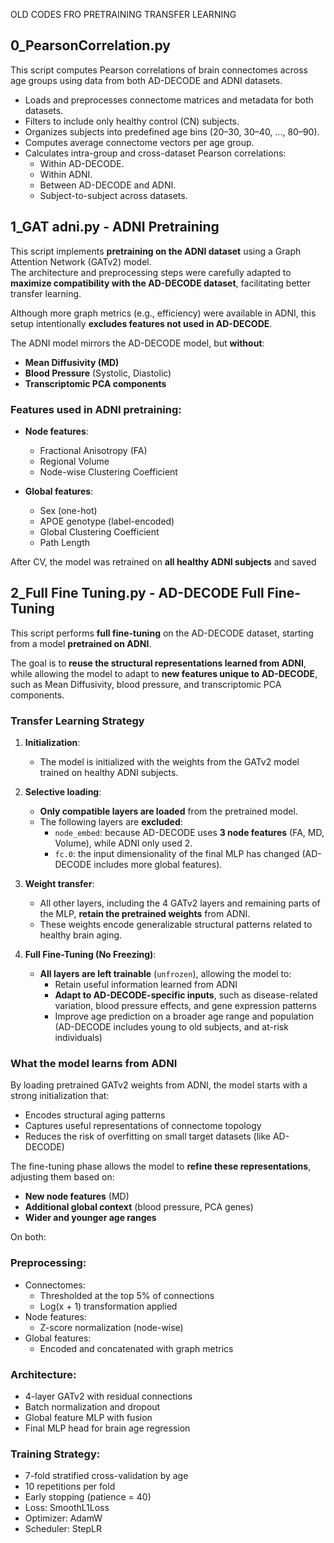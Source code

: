 OLD CODES FRO PRETRAINING TRANSFER LEARNING


## 0_PearsonCorrelation.py

This script computes Pearson correlations of brain connectomes across age groups using data from both AD-DECODE and ADNI datasets.

- Loads and preprocesses connectome matrices and metadata for both datasets.
- Filters to include only healthy control (CN) subjects.
- Organizes subjects into predefined age bins (20–30, 30–40, ..., 80–90).
- Computes average connectome vectors per age group.
- Calculates intra-group and cross-dataset Pearson correlations:
  - Within AD-DECODE.
  - Within ADNI.
  - Between AD-DECODE and ADNI.
  - Subject-to-subject across datasets.

## 1_GAT adni.py - ADNI Pretraining 

This script implements **pretraining on the ADNI dataset** using a Graph Attention Network (GATv2) model.  
The architecture and preprocessing steps were carefully adapted to **maximize compatibility with the AD-DECODE dataset**, facilitating better transfer learning.

Although more graph metrics (e.g., efficiency) were available in ADNI, this setup intentionally **excludes features not used in AD-DECODE**.

The ADNI model mirrors the AD-DECODE model, but **without**:
 - **Mean Diffusivity (MD)**  
 - **Blood Pressure** (Systolic, Diastolic)  
 - **Transcriptomic PCA components**

###  Features used in ADNI pretraining:

- **Node features**:
  - Fractional Anisotropy (FA)
  - Regional Volume
  - Node-wise Clustering Coefficient

- **Global features**:
  - Sex (one-hot)
  - APOE genotype (label-encoded)
  - Global Clustering Coefficient
  - Path Length


After CV, the model was retrained on **all healthy ADNI subjects** and saved 



## 2_Full Fine Tuning.py - AD-DECODE Full Fine-Tuning 

This script performs **full fine-tuning** on the AD-DECODE dataset, starting from a model **pretrained on ADNI**.

The goal is to **reuse the structural representations learned from ADNI**, while allowing the model to adapt to **new features unique to AD-DECODE**, such as Mean Diffusivity, blood pressure, and transcriptomic PCA components.



### Transfer Learning Strategy

1. **Initialization**:
   - The model is initialized with the weights from the GATv2 model trained on healthy ADNI subjects.

2. **Selective loading**:
   - **Only compatible layers are loaded** from the pretrained model.
   - The following layers are **excluded**:
     - `node_embed`: because AD-DECODE uses **3 node features** (FA, MD, Volume), while ADNI only used 2.
     - `fc.0`: the input dimensionality of the final MLP has changed (AD-DECODE includes more global features).

3. **Weight transfer**:
   - All other layers, including the 4 GATv2 layers and remaining parts of the MLP, **retain the pretrained weights** from ADNI.
   - These weights encode generalizable structural patterns related to healthy brain aging.

4. **Full Fine-Tuning (No Freezing)**:
   - **All layers are left trainable** (`unfrozen`), allowing the model to:
     - Retain useful information learned from ADNI
     - **Adapt to AD-DECODE-specific inputs**, such as disease-related variation, blood pressure effects, and gene expression patterns
     - Improve age prediction on a broader age range and population (AD-DECODE includes young to old subjects, and at-risk individuals)



###  What the model learns from ADNI

By loading pretrained GATv2 weights from ADNI, the model starts with a strong initialization that:

- Encodes structural aging patterns 
- Captures useful representations of connectome topology 
- Reduces the risk of overfitting on small target datasets (like AD-DECODE)

The fine-tuning phase allows the model to **refine these representations**, adjusting them based on:

- **New node features** (MD)
- **Additional global context** (blood pressure, PCA genes)
- **Wider and younger age ranges**







On both:

###  Preprocessing:

- Connectomes:
  - Thresholded at the top 5% of connections
  - Log(x + 1) transformation applied
- Node features:
  - Z-score normalization (node-wise)
- Global features:
  - Encoded and concatenated with graph metrics

###  Architecture:

- 4-layer GATv2 with residual connections  
- Batch normalization and dropout  
- Global feature MLP with fusion  
- Final MLP head for brain age regression

###  Training Strategy:

- 7-fold stratified cross-validation by age  
- 10 repetitions per fold  
- Early stopping (patience = 40)  
- Loss: SmoothL1Loss  
- Optimizer: AdamW  
- Scheduler: StepLR  

